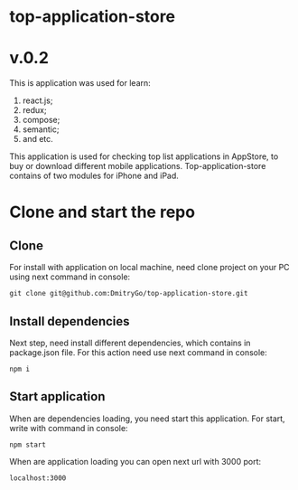 # top-application-store
v.0.2
=====

This is application was used for learn:
1) react.js;
2) redux;
3) compose;
4) semantic;
5) and etc.

This application is used for checking top list applications 
in AppStore, to buy or download different mobile applications. 
Top-application-store contains of two modules for iPhone and iPad.

Clone and start the repo
==============
Clone
-----
For install with application on local machine, need clone
project on your PC using next command in console:

    git clone git@github.com:DmitryGo/top-application-store.git
    
Install dependencies
--------------------
Next step, need install different dependencies, which contains in
package.json file. For this action need use next command in console:

    npm i
    
Start application
-----------------
When are dependencies loading, you need start this application.
For start, write with command in console:

    npm start

When are application loading you can open next url with 3000 port:

    localhost:3000  
    

